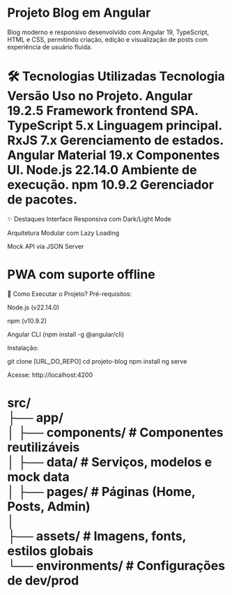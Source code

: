 # Projeto Blog em Angular

Blog moderno e responsivo desenvolvido com Angular 19, TypeScript, HTML e CSS, permitindo criação, edição e visualização de posts com experiência de usuário fluida.

🛠️ Tecnologias Utilizadas
Tecnologia	Versão	Uso no Projeto.
Angular	19.2.5	Framework frontend SPA.
TypeScript	5.x	Linguagem principal.
RxJS	7.x	Gerenciamento de estados.
Angular Material	19.x	Componentes UI.
Node.js	22.14.0	Ambiente de execução.
npm	10.9.2	Gerenciador de pacotes.
==============================================================================================================================================================================
✨ Destaques
Interface Responsiva com Dark/Light Mode

Arquitetura Modular com Lazy Loading

Mock API via JSON Server

PWA com suporte offline
==============================================================================================================================================================================
🚀 Como Executar o Projeto?
Pré-requisitos:

Node.js (v22.14.0)

npm (v10.9.2)

Angular CLI (npm install -g @angular/cli)

Instalação:

git clone [URL_DO_REPO]
cd projeto-blog
npm install
ng serve

Acesse: http://localhost:4200

src/  
├── app/  
│   ├── components/      # Componentes reutilizáveis  
│   ├── data/            # Serviços, modelos e mock data  
│   ├── pages/           # Páginas (Home, Posts, Admin)  
│   
├── assets/              # Imagens, fonts, estilos globais  
└── environments/        # Configurações de dev/prod  
==============================================================================================================================================================================
